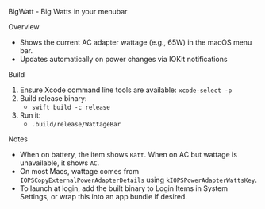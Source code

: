 BigWatt - Big Watts in your menubar

Overview
- Shows the current AC adapter wattage (e.g., 65W) in the macOS menu bar.
- Updates automatically on power changes via IOKit notifications

Build
1) Ensure Xcode command line tools are available: `xcode-select -p`
2) Build release binary:
   - `swift build -c release`
3) Run it:
   - `.build/release/WattageBar`

Notes
- When on battery, the item shows `Batt`. When on AC but wattage is unavailable, it shows `AC`.
- On most Macs, wattage comes from `IOPSCopyExternalPowerAdapterDetails` using `kIOPSPowerAdapterWattsKey`.
- To launch at login, add the built binary to Login Items in System Settings, or wrap this into an app bundle if desired.

